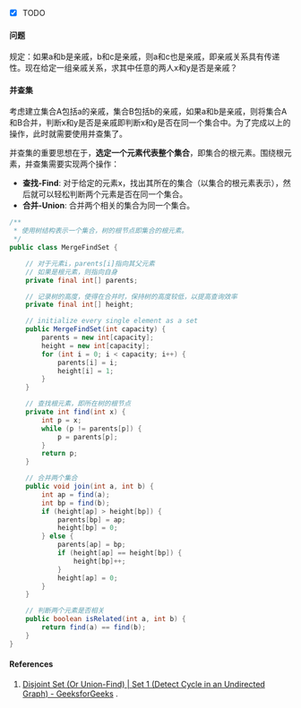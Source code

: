 - [x] TODO

#### 问题

规定：如果a和b是亲戚，b和c是亲戚，则a和c也是亲戚，即亲戚关系具有传递性。现在给定一组亲戚关系，求其中任意的两人x和y是否是亲戚？

#### 并查集

考虑建立集合A包括a的亲戚，集合B包括b的亲戚，如果a和b是亲戚，则将集合A和B合并，判断x和y是否是亲戚即判断x和y是否在同一个集合中。为了完成以上的操作，此时就需要使用并查集了。

并查集的重要思想在于，**选定一个元素代表整个集合**，即集合的根元素。围绕根元素，并查集需要实现两个操作：

- **查找-Find**: 对于给定的元素x，找出其所在的集合（以集合的根元素表示），然后就可以轻松判断两个元素是否在同一个集合。
- **合并-Union**: 合并两个相关的集合为同一个集合。

```java
/**
 * 使用树结构表示一个集合，树的根节点即集合的根元素。
 */
public class MergeFindSet {

    // 对于元素i，parents[i]指向其父元素
    // 如果是根元素，则指向自身
    private final int[] parents;

    // 记录树的高度，使得在合并时，保持树的高度较低，以提高查询效率
    private final int[] height;

    // initialize every single element as a set
    public MergeFindSet(int capacity) {
        parents = new int[capacity];
        height = new int[capacity];
        for (int i = 0; i < capacity; i++) {
            parents[i] = i;
            height[i] = 1;
        }
    }

    // 查找根元素，即所在树的根节点
    private int find(int x) {
        int p = x;
        while (p != parents[p]) {
            p = parents[p];
        }
        return p;
    }

    // 合并两个集合
    public void join(int a, int b) {
        int ap = find(a);
        int bp = find(b);
        if (height[ap] > height[bp]) {
            parents[bp] = ap;
            height[bp] = 0;
        } else {
            parents[ap] = bp;
            if (height[ap] == height[bp]) {
                height[bp]++;
            }
            height[ap] = 0;
        }
    }

    // 判断两个元素是否相关
    public boolean isRelated(int a, int b) {
        return find(a) == find(b);
    }
}
```

#### References

1. [Disjoint Set (Or Union-Find) | Set 1 (Detect Cycle in an Undirected Graph) - GeeksforGeeks](https://www.geeksforgeeks.org/union-find/)
   .